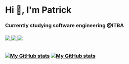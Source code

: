 <h1>Hi 👋, I'm Patrick</h1>
<h3>Currently studying software engineering @ITBA<h3>

<div >
    <a href="https://komarev.com/ghpvc/?username=patrickmdey&color=blue">
    <img src="https://komarev.com/ghpvc/?username=patrickmdey&color=blue"/>
    <a href="https://www.linkedin.com/in/patrickmdey/">
        <img src="https://img.shields.io/badge/-patrickmdey-blue?style=flat-square&logo=Linkedin&logoColor=white&link=https://www.linkedin.com/in/patrickmdey/"/>
    </a>
    <a href="mailto: patrickmdey@hotmail.com">
        <img src="https://img.shields.io/badge/-patrickmdey@hotmail.com-blue?style=flat-square&logo=Microsoft&logoColor=white"/>
    </a>
</div>
<br>

[![My GitHub stats](https://github-readme-stats.vercel.app/api?username=patrickmdey&show_icons=true&&hide=issues&disable_animations=true&include_all_commits=true&theme=dark#gh-dark-mode-only)](https://github.com/patrickmdey/github-readme-stats)
[![My GitHub stats](https://github-readme-stats.vercel.app/api/top-langs/?username=patrickmdey&hide_progress=true&langs_count=8&hide=assembly&card_width=468&theme=dark#gh-dark-mode-only)](https://github.com/patrickmdey/github-readme-stats#gh-dark-mode-only)
